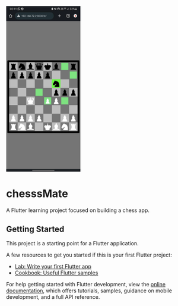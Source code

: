 
<img src="https://github.com/Shankjbs571/chessMate/blob/main/lib/images/unnamed.jpg?raw=true" alt="Image" width="200"/>

# chesssMate

A Flutter learning project focused on building a chess app.



## Getting Started

This project is a starting point for a Flutter application.

A few resources to get you started if this is your first Flutter project:

- [Lab: Write your first Flutter app](https://docs.flutter.dev/get-started/codelab)
- [Cookbook: Useful Flutter samples](https://docs.flutter.dev/cookbook)

For help getting started with Flutter development, view the
[online documentation](https://docs.flutter.dev/), which offers tutorials,
samples, guidance on mobile development, and a full API reference.
